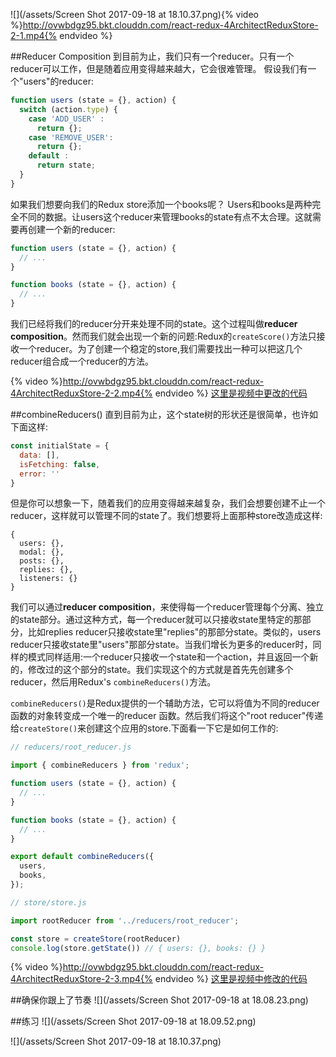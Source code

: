 ![](/assets/Screen Shot 2017-09-18 at 18.10.37.png){% video %}http://ovwbdgz95.bkt.clouddn.com/react-redux-4ArchitectReduxStore-2-1.mp4{% endvideo %}

##Reducer Composition
到目前为止，我们只有一个reducer。只有一个reducer可以工作，但是随着应用变得越来越大，它会很难管理。 假设我们有一个"users"的reducer:
```js
function users (state = {}, action) {
  switch (action.type) {
    case 'ADD_USER' :
      return {};
    case 'REMOVE_USER':
      return {};
    default :
      return state;
  }
}
```
如果我们想要向我们的Redux store添加一个books呢？ Users和books是两种完全不同的数据。让users这个reducer来管理books的state有点不太合理。这就需要再创建一个新的reducer:
```js
function users (state = {}, action) { 
  // ... 
}

function books (state = {}, action) { 
  // ... 
}
```
我们已经将我们的reducer分开来处理不同的state。这个过程叫做**reducer composition**。然而我们就会出现一个新的问题:Redux的`createScore()`方法只接收一个reducer。为了创建一个稳定的store,我们需要找出一种可以把这几个reducer组合成一个reducer的方法。

{% video %}http://ovwbdgz95.bkt.clouddn.com/react-redux-4ArchitectReduxStore-2-2.mp4{% endvideo %}
[这里是视频中更改的代码](https://github.com/udacity/reactnd-udacimeals-complete/commit/f92571e94b6b42cad3391983887261d91192a775)

##combineReducers()
直到目前为止，这个state树的形状还是很简单，也许如下面这样:
```js
const initialState = {
  data: [],
  isFetching: false,
  error: ''
}

```
但是你可以想象一下，随着我们的应用变得越来越复杂，我们会想要创建不止一个reducer，这样就可以管理不同的state了。我们想要将上面那种store改造成这样:
```
{
  users: {},
  modal: {},
  posts: {},
  replies: {},
  listeners: {}
}
```
我们可以通过**reducer composition**，来使得每一个reducer管理每个分离、独立的state部分。通过这种方式，每一个reducer就可以只接收state里特定的那部分，比如replies reducer只接收state里"replies"的那部分state。类似的，users reducer只接收state里"users"那部分state。当我们增长为更多的reducer时，同样的模式同样适用:一个reducer只接收一个state和一个action，并且返回一个新的，修改过的这个部分的state。我们实现这个的方式就是首先先创建多个reducer，然后用Redux's `combineReducers()`方法。

`combineReducers()`是Redux提供的一个辅助方法，它可以将值为不同的reducer 函数的对象转变成一个唯一的reducer 函数。然后我们将这个"root reducer"传递给`createStore()`来创建这个应用的store.下面看一下它是如何工作的:

```js
// reducers/root_reducer.js

import { combineReducers } from 'redux';

function users (state = {}, action) {
  // ...
}

function books (state = {}, action) {
  // ...
}

export default combineReducers({
  users,
  books,
});

```

```js
// store/store.js

import rootReducer from '../reducers/root_reducer';

const store = createStore(rootReducer)
console.log(store.getState()) // { users: {}, books: {} }
```

{% video %}http://ovwbdgz95.bkt.clouddn.com/react-redux-4ArchitectReduxStore-2-3.mp4{% endvideo %}
[这里是视频中修改的代码](https://github.com/udacity/reactnd-udacimeals-complete/commit/8948986f81b9ff82640a484037445ecbbfc5dc8f)

##确保你跟上了节奏
![](/assets/Screen Shot 2017-09-18 at 18.08.23.png)


##练习
![](/assets/Screen Shot 2017-09-18 at 18.09.52.png)

![](/assets/Screen Shot 2017-09-18 at 18.10.37.png)



